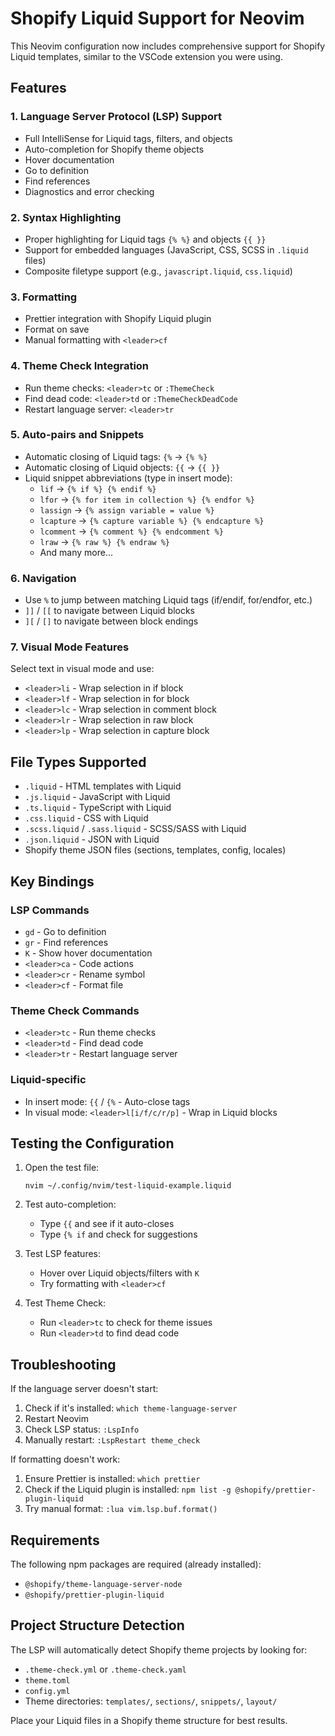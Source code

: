 # Shopify Liquid Support for Neovim

This Neovim configuration now includes comprehensive support for Shopify Liquid templates, similar to the VSCode extension you were using.

## Features

### 1. **Language Server Protocol (LSP) Support**
- Full IntelliSense for Liquid tags, filters, and objects
- Auto-completion for Shopify theme objects
- Hover documentation
- Go to definition
- Find references
- Diagnostics and error checking

### 2. **Syntax Highlighting**
- Proper highlighting for Liquid tags `{% %}` and objects `{{ }}`
- Support for embedded languages (JavaScript, CSS, SCSS in `.liquid` files)
- Composite filetype support (e.g., `javascript.liquid`, `css.liquid`)

### 3. **Formatting**
- Prettier integration with Shopify Liquid plugin
- Format on save
- Manual formatting with `<leader>cf`

### 4. **Theme Check Integration**
- Run theme checks: `<leader>tc` or `:ThemeCheck`
- Find dead code: `<leader>td` or `:ThemeCheckDeadCode`
- Restart language server: `<leader>tr`

### 5. **Auto-pairs and Snippets**
- Automatic closing of Liquid tags: `{%` → `{% %}`
- Automatic closing of Liquid objects: `{{` → `{{ }}`
- Liquid snippet abbreviations (type in insert mode):
  - `lif` → `{% if %} {% endif %}`
  - `lfor` → `{% for item in collection %} {% endfor %}`
  - `lassign` → `{% assign variable = value %}`
  - `lcapture` → `{% capture variable %} {% endcapture %}`
  - `lcomment` → `{% comment %} {% endcomment %}`
  - `lraw` → `{% raw %} {% endraw %}`
  - And many more...

### 6. **Navigation**
- Use `%` to jump between matching Liquid tags (if/endif, for/endfor, etc.)
- `]]` / `[[` to navigate between Liquid blocks
- `][` / `[]` to navigate between block endings

### 7. **Visual Mode Features**
Select text in visual mode and use:
- `<leader>li` - Wrap selection in if block
- `<leader>lf` - Wrap selection in for block
- `<leader>lc` - Wrap selection in comment block
- `<leader>lr` - Wrap selection in raw block
- `<leader>lp` - Wrap selection in capture block

## File Types Supported

- `.liquid` - HTML templates with Liquid
- `.js.liquid` - JavaScript with Liquid
- `.ts.liquid` - TypeScript with Liquid
- `.css.liquid` - CSS with Liquid
- `.scss.liquid` / `.sass.liquid` - SCSS/SASS with Liquid
- `.json.liquid` - JSON with Liquid
- Shopify theme JSON files (sections, templates, config, locales)

## Key Bindings

### LSP Commands
- `gd` - Go to definition
- `gr` - Find references
- `K` - Show hover documentation
- `<leader>ca` - Code actions
- `<leader>cr` - Rename symbol
- `<leader>cf` - Format file

### Theme Check Commands
- `<leader>tc` - Run theme checks
- `<leader>td` - Find dead code
- `<leader>tr` - Restart language server

### Liquid-specific
- In insert mode: `{{` / `{%` - Auto-close tags
- In visual mode: `<leader>l[i/f/c/r/p]` - Wrap in Liquid blocks

## Testing the Configuration

1. Open the test file:
   ```
   nvim ~/.config/nvim/test-liquid-example.liquid
   ```

2. Test auto-completion:
   - Type `{{` and see if it auto-closes
   - Type `{% if` and check for suggestions

3. Test LSP features:
   - Hover over Liquid objects/filters with `K`
   - Try formatting with `<leader>cf`

4. Test Theme Check:
   - Run `<leader>tc` to check for theme issues
   - Run `<leader>td` to find dead code

## Troubleshooting

If the language server doesn't start:
1. Check if it's installed: `which theme-language-server`
2. Restart Neovim
3. Check LSP status: `:LspInfo`
4. Manually restart: `:LspRestart theme_check`

If formatting doesn't work:
1. Ensure Prettier is installed: `which prettier`
2. Check if the Liquid plugin is installed: `npm list -g @shopify/prettier-plugin-liquid`
3. Try manual format: `:lua vim.lsp.buf.format()`

## Requirements

The following npm packages are required (already installed):
- `@shopify/theme-language-server-node`
- `@shopify/prettier-plugin-liquid`

## Project Structure Detection

The LSP will automatically detect Shopify theme projects by looking for:
- `.theme-check.yml` or `.theme-check.yaml`
- `theme.toml`
- `config.yml`
- Theme directories: `templates/`, `sections/`, `snippets/`, `layout/`

Place your Liquid files in a Shopify theme structure for best results.